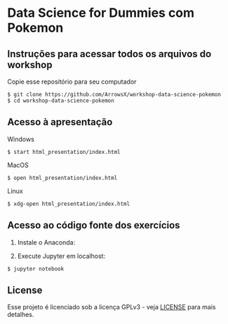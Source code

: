 # Data Science for Dummies com Pokemon

## Instruções para acessar todos os arquivos do workshop

Copie esse repositório para seu computador
```
$ git clone https://github.com/ArrowsX/workshop-data-science-pokemon
$ cd workshop-data-science-pokemon
```

## Acesso à apresentação
Windows
```
$ start html_presentation/index.html
```
MacOS
```
$ open html_presentation/index.html
```
Linux
```
$ xdg-open html_presentation/index.html
```

## Acesso ao código fonte dos exercícios

1. Instale o Anaconda:

2. Execute Jupyter em localhost:
```
$ jupyter notebook
```

## License

Esse projeto é licenciado sob a licença GPLv3 - veja [LICENSE](LICENSE) para mais detalhes.
